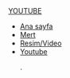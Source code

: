 
<html lang="tr">
<head>
    <meta charset="UTF-8">
    <meta http-equiv="X-UA-Compatible" content="IE=edge">
    <meta name="viewport" content="width=device-width, initial-scale=1.0">
    <title>ROCK REİS</title>
    <link rel="stylesheet" href="style2.css">
</head>
<body>
  <div class="container">
      <div class="navbar">
          <div class="logo">
              <a href="#">YOUTUBE</a>
          </div>
          <uL>
              <li><a href="index">Ana sayfa</a></li>
              <li><a href="#">Mert</a></li>
              <li><a href="#">Resim/Video</a></li>
              <li><a href="index2">Youtube</a></li>
              <p>.</p>
          </uL>
      </div>
  </div>
    
</body>
</html>
